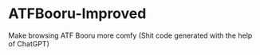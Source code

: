 # ATFBooru-Improved
Make browsing ATF Booru more comfy
(Shit code generated with the help of ChatGPT)
